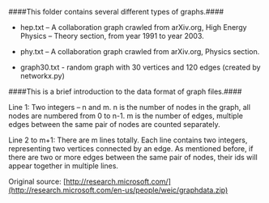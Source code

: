 ﻿ ####This folder contains several different types of graphs.####

* hep.txt – A collaboration graph crawled from arXiv.org, High Energy Physics – Theory section, from year 1991 to year 2003.

* phy.txt – A collaboration graph crawled from arXiv.org, Physics section.

* graph30.txt - random graph with 30 vertices and 120 edges (created by networkx.py)

####This is a brief introduction to the data format of graph files.####

Line 1: Two integers – n and m. 
n is the number of nodes in the graph, all nodes are numbered from 0 to n-1. m is the number of edges, multiple edges between the same pair of nodes are counted separately.

Line 2 to m+1: There are m lines totally. Each line contains two integers, representing two vertices connected by an edge. As mentioned before, if there are two or more edges between the same pair of nodes, their ids will appear together in multiple lines.

Original source: [http://research.microsoft.com/](http://research.microsoft.com/en-us/people/weic/graphdata.zip)
